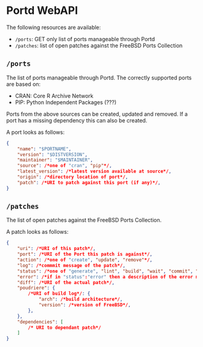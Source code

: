 # Portd WebAPI
The following resources are available:
 - `/ports`: GET only list of ports manageable through Portd
 - `/patches`: list of open patches against the FreeBSD Ports Collection

## `/ports`
The list of ports manageable through Portd.  The correctly supported ports are based on:
 - CRAN: Core R Archive Network
 - PIP: Python Independent Packages (???)

Ports from the above sources can be created, updated and removed.  If a port has a missing dependency this can
also be created.

A port looks as follows:
```json
{
    "name": "$PORTNAME",
    "version": "$DISTVERSION",
    "maintainer": "$MAINTAINER",
    "source": /*one of "cran", "pip"*/,
    "latest_version": /*latest version available at source*/,
    "origin": /*directory location of port*/,
    "patch": /*URI to patch against this port (if any)*/,
}
```

## `/patches`
The list of open patches against the FreeBSD Ports Collection.

A patch looks as follows:
```json
{
    "uri": /*URI of this patch*/,
    "port": /*URI of the Port this patch is against*/,
    "action": /*one of "create", "update", "remove"*/,
    "log": /*commmit message of the patch*/,
    "status": /*one of "generate", "lint", "build", "wait", "commit", "reject", "error"*/,
    "error": /*if in "status":"error" then a description of the error message*/,
    "diff": /*URI of the actual patch*/,
    "poudriere": {
        /*URI of build log*/: {
            "arch": /*build architecture*/,
            "version": /*version of FreeBSD*/,
        },
    },
    "dependencies": [
        /* URI to dependant patch*/
    ]
}
```
